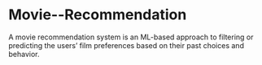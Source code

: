# Movie--Recommendation
A movie recommendation system is an ML-based approach to filtering or predicting the users’ film preferences based on their past choices and behavior.
